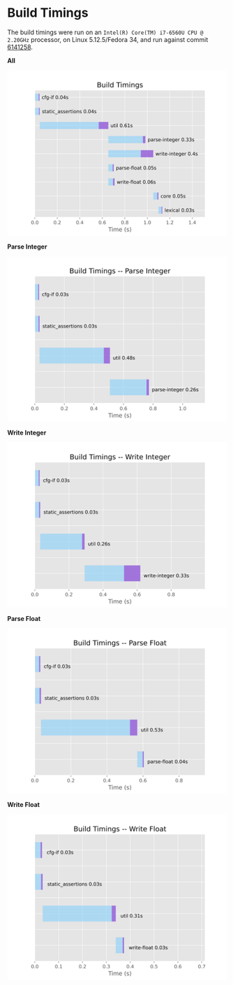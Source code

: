 # Build Timings

The build timings were run on an `Intel(R) Core(TM) i7-6560U CPU @ 2.20GHz` processor, on Linux 5.12.5/Fedora 34, and run against commit [6141258](https://github.com/Alexhuszagh/rust-lexical-experimental/commit/6141258fdb4bcc5845232119dc19d0db7cbec188).

**All**

![All](/assets/all.svg)

**Parse Integer**

![Parse Integer](/assets/lexical-parse-integer.svg)

**Write Integer**

![Write Integer](/assets/lexical-write-integer.svg)

**Parse Float**

![Parse Float](/assets/lexical-parse-float.svg)

**Write Float**

![Write Float](/assets/lexical-write-float.svg)
